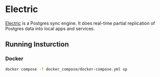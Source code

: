 # Electric

[Electric](https://github.com/electric-sql/electric) is a Postgres sync engine. It does real-time partial replication of Postgres data into local apps and services.

## Running Insturction

### Docker

```bash
docker compose -f docker_compose/docker-compose.yml up
```

